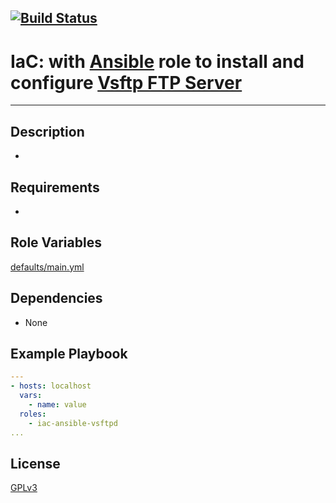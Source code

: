 [![Build Status](https://travis-ci.org/wluisaraujo/iac-ansible-vsftpd.svg?branch=master)](https://travis-ci.org/wluisaraujo/iac-ansible-vsftpd)
---
# IaC: with [Ansible](https://www.ansible) role to install and configure [Vsftp FTP Server](vsftpd.beasts.org/)
------------

Description
------------

 *

Requirements
------------

 *

Role Variables
--------------

[defaults/main.yml](defaults/main.yml)

Dependencies
------------

* None

Example Playbook
----------------
```yaml
---
- hosts: localhost
  vars:
    - name: value
  roles:
    - iac-ansible-vsftpd
...    
```

License
-------

[GPLv3](https://www.gnu.org/licenses/gpl-3.0.pt-br.html)
